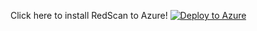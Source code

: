 Click here to install RedScan to Azure!
[![Deploy to Azure](https://aka.ms/deploytoazurebutton)](https://raw.githubusercontent.com/Azure/Azure-Lighthouse-samples/master/templates/delegated-resource-management/delegatedResourceManagement.json)
